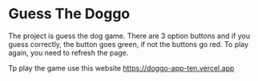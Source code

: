 # Guess The Doggo 
The project is guess the dog game. There are 3 option buttons and if you guess correctly, the button goes green, if not the buttons go red. To play again, you need to refresh the page. 

Tp play the game use this website https://doggo-app-ten.vercel.app
